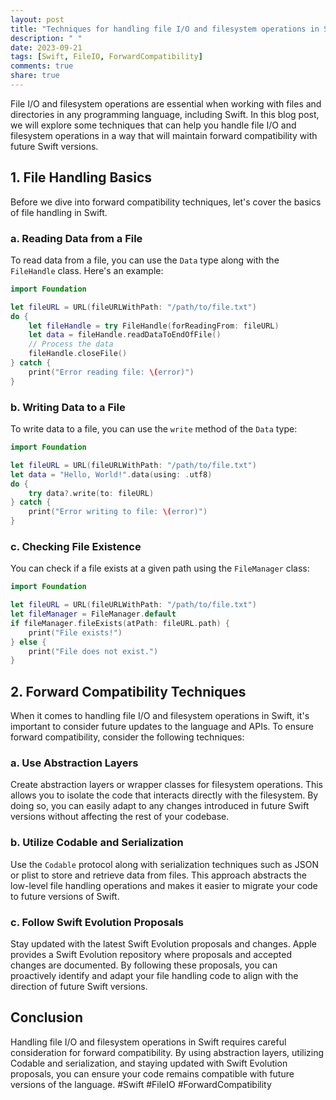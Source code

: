 ```yaml
---
layout: post
title: "Techniques for handling file I/O and filesystem operations in Swift for forward compatibility"
description: " "
date: 2023-09-21
tags: [Swift, FileIO, ForwardCompatibility]
comments: true
share: true
---
```


File I/O and filesystem operations are essential when working with files and directories in any programming language, including Swift. In this blog post, we will explore some techniques that can help you handle file I/O and filesystem operations in a way that will maintain forward compatibility with future Swift versions.

## 1. File Handling Basics

Before we dive into forward compatibility techniques, let's cover the basics of file handling in Swift.

### a. Reading Data from a File

To read data from a file, you can use the `Data` type along with the `FileHandle` class. Here's an example:

```swift
import Foundation

let fileURL = URL(fileURLWithPath: "/path/to/file.txt")
do {
    let fileHandle = try FileHandle(forReadingFrom: fileURL)
    let data = fileHandle.readDataToEndOfFile()
    // Process the data
    fileHandle.closeFile()
} catch {
    print("Error reading file: \(error)")
}
```

### b. Writing Data to a File

To write data to a file, you can use the `write` method of the `Data` type:

```swift
import Foundation

let fileURL = URL(fileURLWithPath: "/path/to/file.txt")
let data = "Hello, World!".data(using: .utf8)
do {
    try data?.write(to: fileURL)
} catch {
    print("Error writing to file: \(error)")
}
```

### c. Checking File Existence

You can check if a file exists at a given path using the `FileManager` class:

```swift
import Foundation

let fileURL = URL(fileURLWithPath: "/path/to/file.txt")
let fileManager = FileManager.default
if fileManager.fileExists(atPath: fileURL.path) {
    print("File exists!")
} else {
    print("File does not exist.")
}
```

## 2. Forward Compatibility Techniques

When it comes to handling file I/O and filesystem operations in Swift, it's important to consider future updates to the language and APIs. To ensure forward compatibility, consider the following techniques:

### a. Use Abstraction Layers

Create abstraction layers or wrapper classes for filesystem operations. This allows you to isolate the code that interacts directly with the filesystem. By doing so, you can easily adapt to any changes introduced in future Swift versions without affecting the rest of your codebase.

### b. Utilize Codable and Serialization

Use the `Codable` protocol along with serialization techniques such as JSON or plist to store and retrieve data from files. This approach abstracts the low-level file handling operations and makes it easier to migrate your code to future versions of Swift.

### c. Follow Swift Evolution Proposals

Stay updated with the latest Swift Evolution proposals and changes. Apple provides a Swift Evolution repository where proposals and accepted changes are documented. By following these proposals, you can proactively identify and adapt your file handling code to align with the direction of future Swift versions.

## Conclusion

Handling file I/O and filesystem operations in Swift requires careful consideration for forward compatibility. By using abstraction layers, utilizing Codable and serialization, and staying updated with Swift Evolution proposals, you can ensure your code remains compatible with future versions of the language. #Swift #FileIO #ForwardCompatibility